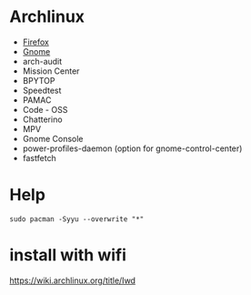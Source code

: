 # Archlinux

- [Firefox](/firefox.md)
- [Gnome](/gnome.md)
- arch-audit
- Mission Center
- BPYTOP
- Speedtest
- PAMAC
- Code - OSS
- Chatterino
- MPV
- Gnome Console
- power-profiles-daemon (option for gnome-control-center)
- fastfetch

# Help

```sudo pacman -Syyu --overwrite "*"```

# install with wifi
https://wiki.archlinux.org/title/Iwd
